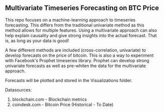 ## Multivariate Timeseries Forecasting on BTC Price
This repo focuses on a machine-learning approach to timeseries forecasting. This differs from the traditional univariate method as this method allows for multiple features. Using a multivariate approach can also help explain causality and give strong insights into the actual forecast. That is, as long as your data is good! 

A few different methods are included (cross-correlation, univariate) to develop forecasts on the price of bitcoin. This is also a way to experiment with Facebook's Prophet timeseries library. Prophet can develop strong univariate forecasts as well as pre-whiten the data for the multivariate approach.

Forecasts will be plotted and stored in the Visualizations folder.

Datasources: 
  1) blockchain.com - Blockchain metrics
  2) coindesk.com - Bitcoin Price (Historical - To Date)
